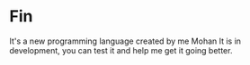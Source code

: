 # Fin
 
It's a new programming language created by me Mohan
It is in development, you can test it and help me get it going better.
